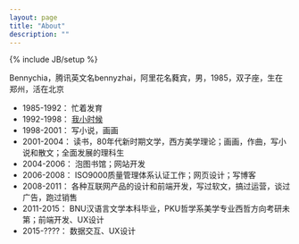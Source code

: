 ```yaml
---
layout: page
title: "About"
description: ""
---
```

{% include JB/setup %}

Bennychia，腾讯英文名bennyzhai，阿里花名蕤宾，男，1985，双子座，生在郑州，活在北京

* 1985-1992： 忙着发育
* 1992-1998： <a href="./article/2008/10/10/我小时候">我小时候</a>
* 1998-2001： 写小说，画画
* 2001-2004： 读书，80年代新时期文学，西方美学理论；画画，作曲，写小说和散文；全面发展的理科生
* 2004-2006： 泡图书馆；网站开发
* 2006-2008： ISO9000质量管理体系认证工作；网页设计；写博客
* 2008-2011： 各种互联网产品的设计和前端开发，写过软文，搞过运营，谈过广告，跑过销售
* 2011-2015： BNU汉语言文学本科毕业，PKU哲学系美学专业西哲方向考研未第；前端开发、UX设计
* 2015-????： 数据交互、UX设计